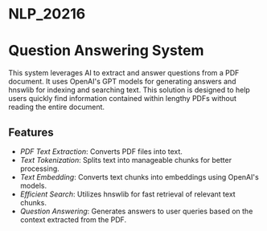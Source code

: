 # NLP_20216

# Question Answering System

This system leverages AI to extract and answer questions from a PDF document. It uses OpenAI's GPT models for generating answers and hnswlib for indexing and searching text. This solution is designed to help users quickly find information contained within lengthy PDFs without reading the entire document.

## Features

- *PDF Text Extraction*: Converts PDF files into text.
- *Text Tokenization*: Splits text into manageable chunks for better processing.
- *Text Embedding*: Converts text chunks into embeddings using OpenAI's models.
- *Efficient Search*: Utilizes hnswlib for fast retrieval of relevant text chunks.
- *Question Answering*: Generates answers to user queries based on the context extracted from the PDF.
